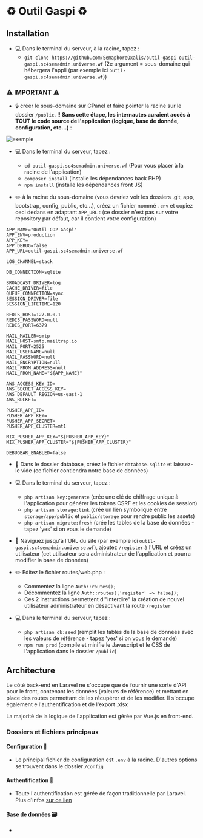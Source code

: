 # :recycle: Outil Gaspi :recycle:

## Installation

* :computer: Dans le terminal du serveur, à la racine, tapez :
    * `git clone https://github.com/SemaphoreOxalis/outil-gaspi outil-gaspi.sc4semadmin.universe.wf` (2e argument = sous-domaine qui hébergera l'appli (par exemple ici `outil-gaspi.sc4semadmin.universe.wf`))

### :warning: **IMPORTANT** :warning:

* :lock: créer le sous-domaine sur CPanel et faire pointer la racine sur le dossier `/public`.
:bangbang: **Sans cette étape, les internautes auraient accès à TOUT le code source de l'application (logique, base de donnée, configuration, etc...)** :

![exemple](https://github.com/SemaphoreOxalis/outil-CO2-gaspi/blob/master/doc/sous-domaine.jpg?raw=true)

* :computer: Dans le terminal du serveur, tapez :
    * `cd outil-gaspi.sc4semadmin.universe.wf` (Pour vous placer à la racine de l'application)
    * `composer install` (installe les dépendances back PHP)
    * `npm install` (installe les dépendances front JS)

* :pencil2: à la racine du sous-domaine (vous devriez voir les dossiers .git, app, bootstrap, config, public, etc...), créez un fichier nommé `.env` et copiez ceci dedans en adaptant `APP_URL` : (ce dossier n'est pas sur votre repository par défaut, car il contient votre configuration)

```
APP_NAME="Outil CO2 Gaspi"
APP_ENV=production
APP_KEY=
APP_DEBUG=false
APP_URL=outil-gaspi.sc4semadmin.universe.wf

LOG_CHANNEL=stack

DB_CONNECTION=sqlite

BROADCAST_DRIVER=log
CACHE_DRIVER=file
QUEUE_CONNECTION=sync
SESSION_DRIVER=file
SESSION_LIFETIME=120

REDIS_HOST=127.0.0.1
REDIS_PASSWORD=null
REDIS_PORT=6379

MAIL_MAILER=smtp
MAIL_HOST=smtp.mailtrap.io
MAIL_PORT=2525
MAIL_USERNAME=null
MAIL_PASSWORD=null
MAIL_ENCRYPTION=null
MAIL_FROM_ADDRESS=null
MAIL_FROM_NAME="${APP_NAME}"

AWS_ACCESS_KEY_ID=
AWS_SECRET_ACCESS_KEY=
AWS_DEFAULT_REGION=us-east-1
AWS_BUCKET=

PUSHER_APP_ID=
PUSHER_APP_KEY=
PUSHER_APP_SECRET=
PUSHER_APP_CLUSTER=mt1

MIX_PUSHER_APP_KEY="${PUSHER_APP_KEY}"
MIX_PUSHER_APP_CLUSTER="${PUSHER_APP_CLUSTER}"

DEBUGBAR_ENABLED=false
```

* :open_file_folder: Dans le dossier database, créez le fichier `database.sqlite` et laissez-le vide (ce fichier contiendra notre base de données)

* :computer: Dans le terminal du serveur, tapez :
    * `php artisan key:generate` (crée une clé de chiffrage unique à l'application pour générer les tokens CSRF et les cookies de session)
    * `php artisan storage:link` (crée un lien symbolique entre `storage/app/public` et `public/storage` pour rendre public les assets)
    * `php artisan migrate:fresh` (crée les tables de la base de données - tapez 'yes' si on vous le demande)

* :running: Naviguez jusqu'à l'URL du site (par exemple ici `outil-gaspi.sc4semadmin.universe.wf`), ajoutez `/register` à l'URL et créez un utilisateur (cet utilisateur sera administrateur de l'application et pourra modifier la base de données)

* :pencil2: Editez le fichier routes/web.php :
    * Commentez la ligne `Auth::routes();`
    * Décommentez la ligne `Auth::routes(['register' => false]);`
    * Ces 2 instructions permettent d'"interdire" la création de nouvel utilisateur administrateur en désactivant la route `/register`

* :computer: Dans le terminal du serveur, tapez :
    * `php artisan db:seed` (remplit les tables de la base de données avec les valeurs de référence - tapez 'yes' si on vous le demande)
    * `npm run prod` (compile et minifie le Javascript et le CSS de l'application dans le dossier `/public`)


## Architecture

Le côté back-end en Laravel ne s'occupe que de fournir une sorte d'API pour le front, contenant les données (valeurs de référence) et mettant en place des routes permettant de les récupérer et de les modifier. Il s'occupe également e l'authentification et de l'export .xlsx

La majorité de la logique de l'application est gérée par Vue.js en front-end.

### Dossiers et fichiers principaux

#### Configuration :wrench:

* Le principal fichier de configuration est `.env` à la racine. D'autres options se trouvent dans le dossier `/config`

#### Authentification :key:

* Toute l'authentification est gérée de façon traditionnelle par Laravel. Plus d'infos [sur ce lien](https://laravel.com/docs/7.x/authentication)

#### Base de données :card_file_box:

* 